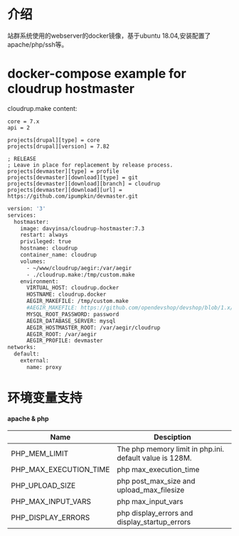 # 介绍
站群系统使用的webserver的docker镜像，基于ubuntu 18.04,安装配置了apache/php/ssh等。

# docker-compose example for cloudrup hostmaster
cloudrup.make content:
```
core = 7.x
api = 2

projects[drupal][type] = core
projects[drupal][version] = 7.82

; RELEASE
; Leave in place for replacement by release process.
projects[devmaster][type] = profile
projects[devmaster][download][type] = git
projects[devmaster][download][branch] = cloudrup
projects[devmaster][download][url] = https://github.com/ipumpkin/devmaster.git
```

```bash
version: '3'
services:
  hostmaster:
    image: davyinsa/cloudrup-hostmaster:7.3
    restart: always
    privileged: true
    hostname: cloudrup
    container_name: cloudrup
    volumes:
      - ~/www/cloudrup/aegir:/var/aegir
      - ./cloudrup.make:/tmp/custom.make
    environment:
      VIRTUAL_HOST: cloudrup.docker
      HOSTNAME: cloudrup.docker
      AEGIR_MAKEFILE: /tmp/custom.make
      #AEGIR_MAKEFILE: https://github.com/opendevshop/devshop/blob/1.x/build-devmaster.make
      MYSQL_ROOT_PASSWORD: password
      AEGIR_DATABASE_SERVER: mysql
      AEGIR_HOSTMASTER_ROOT: /var/aegir/cloudrup
      AEGIR_ROOT: /var/aegir
      AEGIR_PROFILE: devmaster
networks:
  default:
    external:
      name: proxy
```

# 环境变量支持
#### apache & php
|Name|Desciption|
|----|----------|
|PHP_MEM_LIMIT|The php memory limit in php.ini. default value is 128M.|
|PHP_MAX_EXECUTION_TIME|php max_execution_time|
|PHP_UPLOAD_SIZE|php post_max_size and upload_max_filesize|
|PHP_MAX_INPUT_VARS|php max_input_vars|
|PHP_DISPLAY_ERRORS|php display_errors and display_startup_errors|
